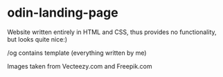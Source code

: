 # odin-landing-page

Website written entirely in HTML and CSS, thus provides no functionality, but looks quite nice:)

/og contains template (everything written by me)

Images taken from Vecteezy.com and Freepik.com
